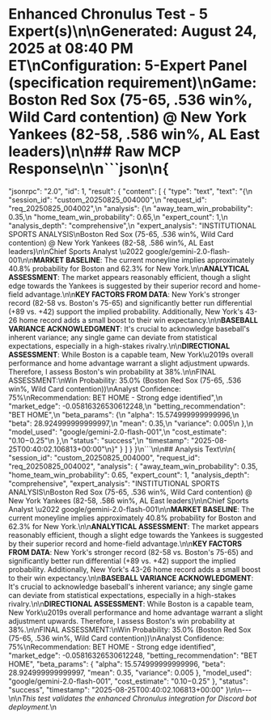 # Enhanced Chronulus Test - 5 Expert(s)\n\n**Generated**: August 24, 2025 at 08:40 PM ET\n**Configuration**: 5-Expert Panel (specification requirement)\n**Game**: Boston Red Sox (75-65, .536 win%, Wild Card contention) @ New York Yankees (82-58, .586 win%, AL East leaders)\n\n## Raw MCP Response\n\n```json\n{
  "jsonrpc": "2.0",
  "id": 1,
  "result": {
    "content": [
      {
        "type": "text",
        "text": "{\n  \"session_id\": \"custom_20250825_004000\",\n  \"request_id\": \"req_20250825_004002\",\n  \"analysis\": {\n    \"away_team_win_probability\": 0.35,\n    \"home_team_win_probability\": 0.65,\n    \"expert_count\": 1,\n    \"analysis_depth\": \"comprehensive\",\n    \"expert_analysis\": \"INSTITUTIONAL SPORTS ANALYSIS\\nBoston Red Sox (75-65, .536 win%, Wild Card contention) @ New York Yankees (82-58, .586 win%, AL East leaders)\\n\\nChief Sports Analyst \\u2022 google/gemini-2.0-flash-001\\n\\n**MARKET BASELINE**: The current moneyline implies approximately 40.8% probability for Boston and 62.3% for New York.\\n\\n**ANALYTICAL ASSESSMENT**: The market appears reasonably efficient, though a slight edge towards the Yankees is suggested by their superior record and home-field advantage.\\n\\n**KEY FACTORS FROM DATA**: New York's stronger record (82-58 vs. Boston's 75-65) and significantly better run differential (+89 vs. +42) support the implied probability. Additionally, New York's 43-26 home record adds a small boost to their win expectancy.\\n\\n**BASEBALL VARIANCE ACKNOWLEDGMENT**: It's crucial to acknowledge baseball's inherent variance; any single game can deviate from statistical expectations, especially in a high-stakes rivalry.\\n\\n**DIRECTIONAL ASSESSMENT**: While Boston is a capable team, New York\\u2019s overall performance and home advantage warrant a slight adjustment upwards. Therefore, I assess Boston's win probability at 38%.\\n\\nFINAL ASSESSMENT:\\nWin Probability: 35.0% (Boston Red Sox (75-65, .536 win%, Wild Card contention))\\nAnalyst Confidence: 75%\\nRecommendation: BET HOME - Strong edge identified\",\n    \"market_edge\": -0.05816326530612248,\n    \"betting_recommendation\": \"BET HOME\",\n    \"beta_params\": {\n      \"alpha\": 15.574999999999996,\n      \"beta\": 28.924999999999997,\n      \"mean\": 0.35,\n      \"variance\": 0.005\n    },\n    \"model_used\": \"google/gemini-2.0-flash-001\",\n    \"cost_estimate\": \"$0.10-$0.25\"\n  },\n  \"status\": \"success\",\n  \"timestamp\": \"2025-08-25T00:40:02.106813+00:00\"\n}"
      }
    ]
  }
}\n```\n\n## Analysis Text\n\n{
  "session_id": "custom_20250825_004000",
  "request_id": "req_20250825_004002",
  "analysis": {
    "away_team_win_probability": 0.35,
    "home_team_win_probability": 0.65,
    "expert_count": 1,
    "analysis_depth": "comprehensive",
    "expert_analysis": "INSTITUTIONAL SPORTS ANALYSIS\nBoston Red Sox (75-65, .536 win%, Wild Card contention) @ New York Yankees (82-58, .586 win%, AL East leaders)\n\nChief Sports Analyst \u2022 google/gemini-2.0-flash-001\n\n**MARKET BASELINE**: The current moneyline implies approximately 40.8% probability for Boston and 62.3% for New York.\n\n**ANALYTICAL ASSESSMENT**: The market appears reasonably efficient, though a slight edge towards the Yankees is suggested by their superior record and home-field advantage.\n\n**KEY FACTORS FROM DATA**: New York's stronger record (82-58 vs. Boston's 75-65) and significantly better run differential (+89 vs. +42) support the implied probability. Additionally, New York's 43-26 home record adds a small boost to their win expectancy.\n\n**BASEBALL VARIANCE ACKNOWLEDGMENT**: It's crucial to acknowledge baseball's inherent variance; any single game can deviate from statistical expectations, especially in a high-stakes rivalry.\n\n**DIRECTIONAL ASSESSMENT**: While Boston is a capable team, New York\u2019s overall performance and home advantage warrant a slight adjustment upwards. Therefore, I assess Boston's win probability at 38%.\n\nFINAL ASSESSMENT:\nWin Probability: 35.0% (Boston Red Sox (75-65, .536 win%, Wild Card contention))\nAnalyst Confidence: 75%\nRecommendation: BET HOME - Strong edge identified",
    "market_edge": -0.05816326530612248,
    "betting_recommendation": "BET HOME",
    "beta_params": {
      "alpha": 15.574999999999996,
      "beta": 28.924999999999997,
      "mean": 0.35,
      "variance": 0.005
    },
    "model_used": "google/gemini-2.0-flash-001",
    "cost_estimate": "$0.10-$0.25"
  },
  "status": "success",
  "timestamp": "2025-08-25T00:40:02.106813+00:00"
}\n\n---\n\n*This test validates the enhanced Chronulus integration for Discord bot deployment.*\n